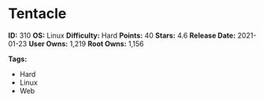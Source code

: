# Tentacle

**ID:** 310
**OS:** Linux
**Difficulty:** Hard
**Points:** 40
**Stars:** 4.6
**Release Date:** 2021-01-23
**User Owns:** 1,219
**Root Owns:** 1,156

**Tags:**
- Hard
- Linux
- Web

